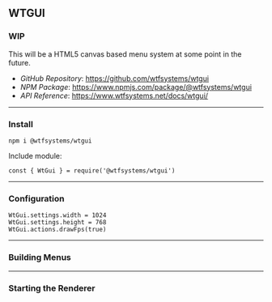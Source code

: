 ##  WTGUI

###  WIP

This will be a HTML5 canvas based menu system at some point in the future.

- *GitHub Repository*:  https://github.com/wtfsystems/wtgui
- *NPM Package*:  https://www.npmjs.com/package/@wtfsystems/wtgui
- *API Reference*:  https://www.wtfsystems.net/docs/wtgui/

-----

###  Install

```
npm i @wtfsystems/wtgui
```

Include module:

```
const { WtGui } = require('@wtfsystems/wtgui')
```

-----

###  Configuration

```
WtGui.settings.width = 1024
WtGui.settings.height = 768
WtGui.actions.drawFps(true)
```

-----

###  Building Menus

-----

###  Starting the Renderer
